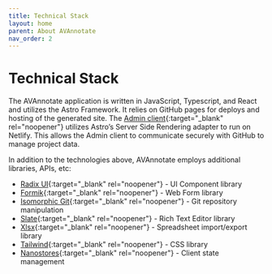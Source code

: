 ```yaml
---
title: Technical Stack
layout: home
parent: About AVAnnotate
nav_order: 2
---
```

# Technical Stack
The AVAnnotate application is written in JavaScript, Typescript, and React and utilizes the Astro Framework. It relies on GitHub pages for deploys and hosting of the generated site. The [Admin client](https://avannotate.netlify.app){:target="_blank" rel="noopener"} utilizes Astro’s Server Side Rendering adapter to run on Netlify. This allows the Admin client to communicate securely with GitHub to manage project data.

In addition to the technologies above, AVAnnotate employs additional libraries, APIs, etc:
- [Radix UI](https://www.radix-ui.com/){:target="_blank" rel="noopener"} - UI Component library
- [Formik](https://formik.org/){:target="_blank" rel="noopener"} - Web Form library
- [Isomorphic Git](https://isomorphic-git.org/){:target="_blank" rel="noopener"} - Git repository manipulation
- [Slate](https://docs.slatejs.org/libraries/slate-react){:target="_blank" rel="noopener"} - Rich Text Editor library
- [Xlsx](https://support.microsoft.com/en-us/office/import-or-export-text-txt-or-csv-files-5250ac4c-663c-47ce-937b-339e391393ba){:target="_blank" rel="noopener"} - Spreadsheet import/export library
- [Tailwind](https://tailwindcss.com/){:target="_blank" rel="noopener"} - CSS library
- [Nanostores](https://github.com/nanostores){:target="_blank" rel="noopener"} - Client state management
